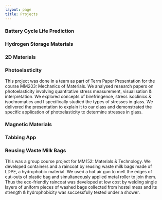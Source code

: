 ```yaml
---
layout: page
title: Projects
---
```

### Battery Cycle Life Prediction
### Hydrogen Storage Materials
### 2D Materials
### Photoelasticity
This project was done in a team as part of Term Paper Presentation for the course MM203: Mechanics of Materials. We analysed research papers on photoelasticity involving quantitative stress measurement, visualisation & interpretation. We explored concepts of birefringence, stress isoclinics & isochromatics and I specifically studied the types of stresses in glass. We delivered the presentation to explain it to our class and demonstrated the specific application of photoelasticity to determine stresses in glass.
### Magnetic Materials
### Tabbing App
### Reusing Waste Milk Bags
This was a group course project for MM152: Materials & Technology. We developed containers and a raincoat by reusing waste milk bags made of LDPE, a hydrophobic material. We used a hot air gun to melt the edges of cut-outs of plastic bag and simultaneously applied metal roller to join them. Thus the eco-friendly raincoat was developed at low cost by welding single layers of uniform pieces of washed bags collected from hostel mess and its strength & hydrophobicity was successfully tested under a shower.  
